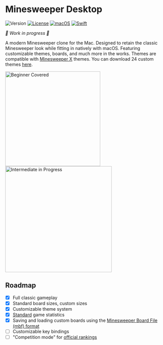 #  Minesweeper Desktop

![Version](https://img.shields.io/badge/version-alpha-red)
[![License](https://img.shields.io/github/license/cameron-goddard/diningbar?color=green)](https://github.com/cameron-goddard/Minesweeper-Desktop/blob/main/LICENSE)
[![macOS](https://img.shields.io/badge/macOS-12.0+-blue.svg)](https://apps.apple.com/us/app/macos-big-sur/id1526878132?mt=12/)
[![Swift](https://img.shields.io/badge/Swift-6.1-orange.svg)](https://www.swift.org/blog/swift-6.1-released/)

*🚜 Work in progress 🚜*

A modern Minesweeper clone for the Mac. Designed to retain the classic Minesweeper look while fitting in natively with macOS. Featuring customizable themes, boards, and much more in the works. Themes are compatible with [Minesweeper X](https://www.curtisbright.com/msx/) themes. You can download 24 custom themes [here](https://minesweepergame.com/download/minesweeper-x-skins.zip).

<p align="left">
<img width="300" alt="Beginner Covered" src="https://user-images.githubusercontent.com/47681797/211184739-a2ed5755-153f-4ec4-a20e-809d68b52085.png">
<img width="336" alt="Intermediate in Progress" src="https://user-images.githubusercontent.com/47681797/211185053-01b96d8c-190b-4fee-9688-50d26448f9a5.png">
</p>

## Roadmap
- [x] Full classic gameplay
- [x] Standard board sizes, custom sizes
- [x] Customizable theme system
- [x] [Standard](https://minesweepergame.com/statistics.php) game statistics
- [x] Saving and loading custom boards using the [Minesweeper Board File (mbf) format](https://mzrg.com/js/mine/make_board.html)
- [ ] Customizable key bindings
- [ ] "Competition mode" for [official rankings](https://minesweepergame.com/ranking-rules.php)
